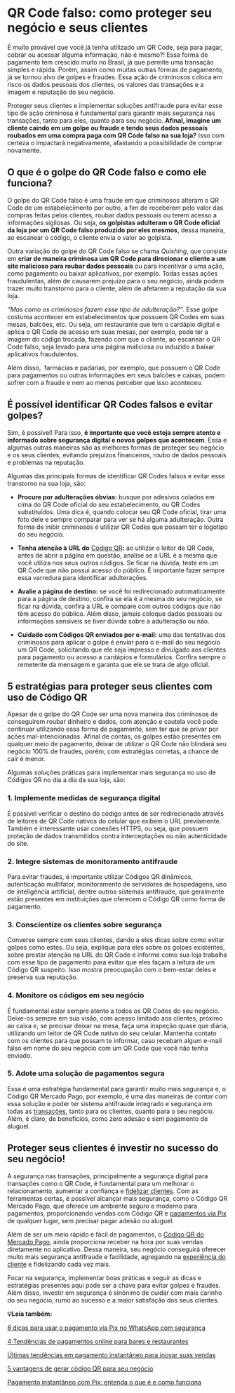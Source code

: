 # QR Code falso: como proteger seu negócio e seus clientes

É muito provável que você já tenha utilizado um QR Code, seja para pagar, cobrar ou acessar alguma informação, não é mesmo?! Essa forma de pagamento tem crescido muito no Brasil, já que permite uma transação simples e rápida. Porém, assim como muitas outras formas de pagamento, já se tornou alvo de golpes e fraudes. Essa ação de criminosos coloca em risco os dados pessoais dos clientes, os valores das transações e a imagem e reputação do seu negócio.

Proteger seus clientes e implementar soluções antifraude para evitar esse tipo de ação criminosa é fundamental para garantir mais segurança nas transações, tanto para eles, quanto para seu negócio. **Afinal, imagine um cliente caindo em um golpe ou fraude e tendo seus dados pessoais roubados em uma compra paga com QR Code falso na sua loja?** Isso com certeza o impactará negativamente, afastando a possibilidade de comprar novamente.

## **O que é o golpe do QR Code falso e como ele funciona?**

O golpe do QR Code falso é uma fraude em que criminosos alteram o QR Code de um estabelecimento por outro, a fim de receberem pelo valor das compras feitas pelos clientes, roubar dados pessoais ou terem acesso a informações sigilosas. Ou seja, **os golpistas adulteram o QR Code oficial da loja por um QR Code falso produzido por eles mesmos**, dessa maneira, ao escanear o código, o cliente envia o valor ao golpista.

Outra variação do golpe do QR Code falso se chama *Quishing*, que consiste em **criar de maneira criminosa um QR Code para direcionar o cliente a um site malicioso para roubar dados pessoais** ou para incentivar a uma ação, como pagamento ou baixar aplicativos, por exemplo. Todas essas ações fraudulentas, além de causarem prejuízo para o seu negócio, ainda podem trazer muito transtorno para o cliente, além de afetarem a reputação da sua loja.

*“Mas como os criminosos fazem esse tipo de adulteração?”*. Esse golpe costuma acontecer em estabelecimentos que possuem QR Codes em suas mesas, balcões, etc. Ou seja, um restaurante que tem o cardápio digital e aplica o QR Code de acesso em suas mesas, por exemplo, pode ter a imagem do código trocada, fazendo com que o cliente, ao escanear o QR Code falso, seja levado para uma página maliciosa ou induzido a baixar aplicativos fraudulentos.

Além disso,  farmácias e padarias, por exemplo, que possuem o QR Code para pagamentos ou outras informações em seus balcões e caixas, podem sofrer com a fraude e nem ao menos perceber que isso aconteceu.

## **É possível identificar QR Codes falsos e evitar golpes?**

Sim, é possível! Para isso, **é importante que você esteja sempre atento e informado sobre segurança digital e novos golpes que acontecem**. Essa e algumas outras maneiras são as melhores formas de proteger seu negócio e os seus clientes, evitando prejuízos financeiros, roubo de dados pessoais e problemas na reputação.

Algumas das principais formas de identificar QR Codes falsos e evitar esse transtorno na sua loja, são:

- **Procure por adulterações óbvias:** busque por adesivos colados em cima do QR Code oficial do seu estabelecimento, ou QR Codes substituídos. Uma dica é, quando colocar seu QR Code oficial, tirar uma foto dele e sempre comparar para ver se há alguma adulteração. Outra forma de inibir criminosos é utilizar QR Codes que possam ter o logotipo do seu negócio.

- **Tenha atenção à URL do** [Código QR](https://meubolso.mercadopago.com.br/vender-na-loja-fisica-com-codigo-qr)**:** ao utilizar o leitor de QR Code, antes de abrir a página em questão, analise se a URL é a mesma que você utiliza nos seus outros códigos. Se ficar na dúvida, teste em um QR Code que não possui acesso do público. É importante fazer sempre essa varredura para identificar adulterações.

- **Avalie a página de destino:** se você foi redirecionado automaticamente para a página de destino, confira se ela é a mesma do seu negócio, se ficar na dúvida, confira a URL e compare com outros códigos que não têm acesso do público. Além disso, jamais coloque dados pessoais ou informações sensíveis se tiver dúvida sobre a adulteração ou não.

- **Cuidado com Códigos QR enviados por e-mail:** uma das tentativas dos criminosos para aplicar o golpe é enviar para o e-mail do seu negócio um QR Code, solicitando que ele seja impresso e divulgado aos clientes para pagamento ou acesso a cardápios e formulários. Confira sempre o remetente da mensagem e garanta que ele se trata de algo oficial.

## **5 estratégias para proteger seus clientes com uso de Código QR**

Apesar de o golpe do QR Code ser uma nova maneira dos criminosos de conseguirem roubar dinheiro e dados, com atenção e cautela você pode continuar utilizando essa forma de pagamento, sem ter que se privar por ações mal-intencionadas. Afinal de contas, os golpes estão presentes em qualquer meio de pagamento, deixar de utilizar o QR Code não blindará seu negócio 100% de fraudes, porém, com estratégias corretas, a chance de cair é menor.

Algumas soluções práticas para implementar mais segurança no uso de Códigos QR no dia a dia da sua loja, são:

### **1. Implemente medidas de segurança digital**

É possível verificar o destino do código antes de ser redirecionado através de leitores de QR Code nativos do celular que exibem o URL previamente.  Também é interessante usar conexões HTTPS, ou seja, que possuem proteção de dados transmitidos contra interceptações ou não autenticidade do site.

### **2. Integre sistemas de monitoramento antifraude**

Para evitar fraudes, é importante utilizar Códigos QR dinâmicos, autenticação multifator, monitoramento de servidores de hospedagens, uso de inteligência artificial, dentre outros sistemas antifraude, que geralmente estão presentes em instituições que oferecem o Código QR como forma de pagamento.

### **3. Conscientize os clientes sobre segurança**

Converse sempre com seus clientes, dando a eles dicas sobre como evitar golpes como estes. Ou seja, explique para eles sobre os golpes existentes, sobre prestar atenção na URL do QR Code e informe como sua loja trabalha com esse tipo de pagamento para evitar que eles façam a leitura de um Código QR suspeito. Isso mostra preocupação com o bem-estar deles e preserva sua reputação.

### **4. Monitore os códigos em seu negócio**

É fundamental estar sempre atento a todos os QR Codes do seu negócio. Deixe-os sempre em sua visão, com acesso limitado aos clientes, próximo ao caixa e, se precisar deixar na mesa, faça uma inspeção quase que diária, utilizando um leitor de QR Code nativo do seu celular. Mantenha contato com os clientes para que possam te informar, caso recebam algum e-mail falso em nome do seu negócio com um QR Code que você não tenha enviado.

### **5. Adote uma solução de pagamentos segura**

Essa é uma estratégia fundamental para garantir muito mais segurança e, o Código QR Mercado Pago, por exemplo, é uma das maneiras de contar com essa solução e poder ter sistema antifraude integrado e segurança em todas as [transações](https://meubolso.mercadopago.com.br/as-transacoes-com-pix-sao-seguras), tanto para os clientes, quanto para o seu negócio. Além, é claro, de benefícios, como zero adesão e sem pagamento de aluguel.

## **Proteger seus clientes é investir no sucesso do seu negócio!**

A segurança nas transações, principalmente a segurança digital para transações como o QR Code, é fundamental para um melhorar o relacionamento, aumentar a confiança e [fidelizar clientes](https://meubolso.mercadopago.com.br/como-fidelizar-clientes-com-codigo-qr-mercado-pago). Com as ferramentas certas, é possível alcançar mais segurança, como o Código QR Mercado Pago, que oferece um ambiente seguro e moderno para pagamentos, proporcionando vendas com Código QR e [pagamentos via Pix](https://meubolso.mercadopago.com.br/quanto-custa-receber-pagamentos-via-pix-e-codigo-qr) de qualquer lugar, sem precisar pagar adesão ou aluguel.

Além de ser um meio rápido e fácil de pagamentos, o [Código QR do Mercado Pago](https://meubolso.mercadopago.com.br/pix-atraves-do-codigo-qr-do-mercado-pago), ainda proporciona receber na hora por suas vendas diretamente no aplicativo. Dessa maneira, seu negócio conseguirá oferecer muito mais segurança antifraude e facilidade, agregando na [experiência do cliente](https://meubolso.mercadopago.com.br/melhorar-a-experiencia-do-cliente-com-codigo-qr) e fidelizando cada vez mais.

Focar na segurança, implementar boas práticas e seguir as dicas e estratégias presentes aqui pode ser a chave para evitar golpes e fraudes. Além disso, investir em segurança é sinônimo de cuidar com mais carinho do seu negócio, rumo ao sucesso e a maior satisfação dos seus clientes.

**💡Leia também:**

[8 dicas para usar o pagamento via Pix no WhatsApp com segurança](https://meubolso.mercadopago.com.br/pagamento-via-pix-whatsapp)

[4 Tendências de pagamentos online para bares e restaurantes](https://meubolso.mercadopago.com.br/pagamentos-online-bares-restaurantes)

[Últimas tendências em pagamento instantâneo para inovar suas vendas](https://meubolso.mercadopago.com.br/inovacao-em-pagamento-instantaneo)

[5 vantagens de gerar código QR para seu negócio](https://meubolso.mercadopago.com.br/5-vantagens-de-gerar-codigo-qr-para-seu-negocio)

[Pagamento instantâneo com Pix: entenda o que é e como funciona](https://meubolso.mercadopago.com.br/pagamentos-instantaneos-com-pix-entenda-o-que-e-e-como-funciona)